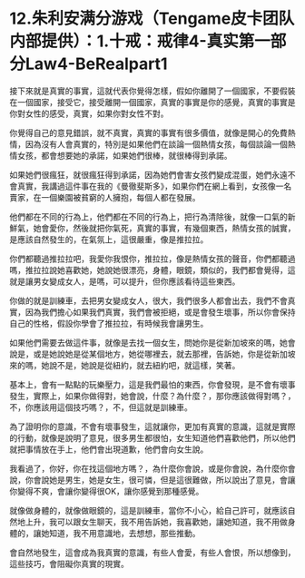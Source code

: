 # 12.朱利安满分游戏（Tengame皮卡团队内部提供）：1.十戒：戒律4-真实第一部分Law4-BeRealpart1

接下來就是真實的事實，這就代表你覺得怎樣，假如你離開了一個國家，不要假裝在一個國家，接受它，接受離開一個國家，真實的事實是你的感覺，真實的事實是你對女性的感受，真實，如果你對女性不對。

你覺得自己的意見錯誤，就不真實，真實的事實有很多價值，就像是開心的免費熱情，因為沒有人會真實的，特別是如果他們在談論一個熱情女孩，每個談論一個熱情女孩，都會想要她的承諾，如果她們很棒，就很棒得到承諾。

如果她們很瘋狂，就很瘋狂得到承諾，因為她們會害女孩們變成混蛋，她們永遠不會真實，我講過這件事在我的《曼徹斐斯多》，如果你們在網上看到，女孩像一名賣家，在一個樂園被貧窮的人擁抱，每個人都在發展。

他們都在不同的行為上，他們都在不同的行為上，把行為清除後，就像一口氣的新鮮氣，她會愛你，然後就把你氣死，真實的事實，有幾個東西，熱情女孩的誠實，是應該自然發生的，在氣氛上，這很嚴重，像是推拉拉。

你們都聽過推拉拉吧，我愛你我恨你，推拉拉，像是熱情女孩的聲音，你們都聽過嗎，推拉拉說她喜歡她，她說她很漂亮，身體，眼鏡，類似的，我們都會覺得，這就是讓男女變成女人，是嗎，可以提升，但你應該看待這些東西。

你做的就是訓練車，去把男女變成女人，很大，我們很多人都會出去，我們不會真實，因為我們擔心如果我們真實，我們會被拒絕，或是會發生壞事，所以你會保持自己的性格，假設你學會了推拉拉，有時候我會讓男生。

如果他們需要去做這件事，就像是去找一個女生，問她你是從新加坡來的嗎，她會說是，或是她說她是從某個地方，她從哪裡去，就去那裡，告訴她，你是從新加坡來的嗎，她說不是，她說是從紐約，就去紐約吧，就這樣，笑著。

基本上，會有一點點的玩樂壓力，這是我們最怕的東西，你會發現，是不會有壞事發生，實際上，如果你做得對，她會說，什麼？為什麼？，那你應該做得對嗎？，不，你應該用這個技巧嗎？，不，但這就是訓練車。

為了證明你的意識，不會有壞事發生，這就讓你，更加有真實的意識，這就是實際的行動，就像是說明了意見，很多男生都很怕，女生知道他們喜歡他們，所以他們就把事情放在手上，他們會出現道歉，他們會向女生說。

我看過了，你好，你在找這個地方嗎？，為什麼你會說，或是你會說，為什麼你會說，你會說她是男生，她是女生，很可憐，但是這很難做，所以說出了意見，會讓你變得不爽，會讓你變得很OK，讓你感覺到那種感覺。

就像做身體的，就像做眼鏡的，這是訓練車，當你不小心，給自己許可，就應該自然地上升，我可以跟女生聊天，我不用告訴她，我喜歡她，讓她知道，我不用做身體的，讓她知道，我不用意識地，去想想，那些推動。

會自然地發生，這會成為我真實的意識，有些人會愛，有些人會恨，所以想像到，這些技巧，會阻礙你真實的現實。